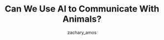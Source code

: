 ---
layout: redirect
title: "Can We Use AI to Communicate With Animals?"
author: [zachary_amos]
categories: [editorials]
tags: [language, animals]
excerpt: "These tools may not look like what some people imagine, but AI-powered human-animal communication could be possible. Research is already underway."
image:
  feature: assets/img/editorials/2022-09-02-can-we-use-ai-to-communicate-with/main.webp
  credit:
permalink: /editorials/can-we-use-ai-to-communicate-with
redirect: https://lastweekin.ai/p/can-we-use-ai-to-communicate-with
sidebartoc: true
highlight: true
featured: true
---
